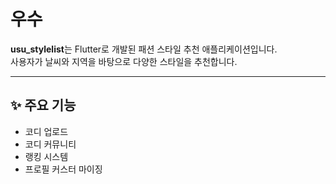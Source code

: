# 우수

**usu_stylelist**는 Flutter로 개발된 패션 스타일 추천 애플리케이션입니다.  
사용자가 날씨와 지역을 바탕으로 다양한 스타일을 추천합니다.

---

## ✨ 주요 기능

- 코디 업로드
- 코디 커뮤니티
- 랭킹 시스템
- 프로필 커스터 마이징
